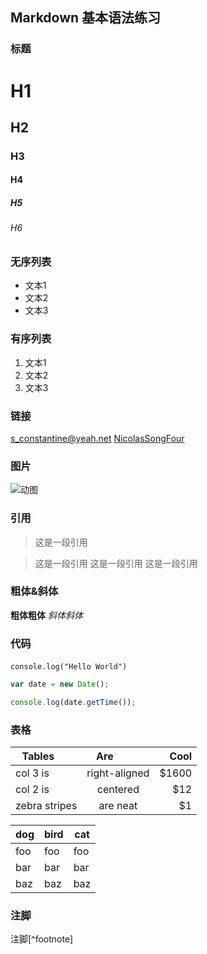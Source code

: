## Markdown 基本语法练习  
  
### 标题
# H1  
## H2  
### H3  
#### H4  
##### H5  
###### H6  

### 无序列表
- 文本1
- 文本2
- 文本3  

### 有序列表
1. 文本1
2. 文本2
3. 文本3  

### 链接
<s_constantine@yeah.net>
[NicolasSongFour](https://github.com/NicolasSongFour/test)  

### 图片
![动图](https://github.com/javaSwing/NeteaseCloudWebApp/raw/master/screenshots/3.gif)  

### 引用
> 这是一段引用  

> 这是一段引用
> 这是一段引用
> 这是一段引用  

### 粗体&斜体
**粗体粗体**
*斜体斜体*  

### 代码
`console.log("Hello World")`  

``` javascript
var date = new Date();

console.log(date.getTime());
```

### 表格
| Tables        | Are           | Cool  |
| ------------- |:-------------:| -----:|
| col 3 is      | right-aligned | $1600 |
| col 2 is      | centered      |   $12 |
| zebra stripes | are neat      |    $1 |  

dog | bird | cat
----|------|----
foo | foo  | foo
bar | bar  | bar
baz | baz  | baz  

### 注脚
注脚[^footnote]

